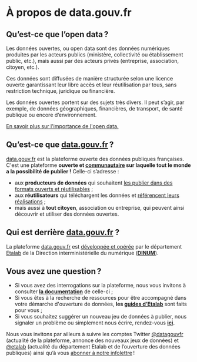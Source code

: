 # À propos de data.gouv.fr

## **Qu’est-ce que l’open data ?**

Les données ouvertes, ou open data sont des données numériques produites par les acteurs publics (ministère, collectivité ou établissement public, etc.), mais aussi par des acteurs privés (entreprise, association, citoyen, etc.).

Ces données sont diffusées de manière structurée selon une licence ouverte garantissant leur libre accès et leur réutilisation par tous, sans restriction technique, juridique ou financière.

Les données ouvertes portent sur des sujets très divers. Il peut s’agir, par exemple, de données géographiques, financières, de transport, de santé publique ou encore d’environnement.

[En savoir plus sur l'importance de l'open data.](data.gouv.fr/open_data)

## **Qu’est-ce que [data.gouv.fr](http://data.gouv.fr/) ?**

[data.gouv.fr](http://data.gouv.fr/) est la plateforme ouverte des données publiques françaises. C'est une plateforme **ouverte et [communautaire](https://guides.etalab.gouv.fr/data.gouv.fr/animer-communaute-reutilisateurs/#repondre-aux-questions-posees-a-propos-d-un-jeu-de-donnees) sur laquelle tout le monde a la possibilité de publier !**  Celle-ci s’adresse :

- aux **producteurs de données** qui souhaitent [les publier dans des formats ouverts et réutilisables](https://guides.etalab.gouv.fr/qualite/) ;
- aux **réutilisateurs** qui téléchargent les données et [référencent leurs réalisations](https://guides.etalab.gouv.fr/reutilisation/) ;
- mais aussi à **tout citoyen**, association ou entreprise, qui peuvent ainsi découvrir et utiliser des données ouvertes.

## **Qui est derrière [data.gouv.fr](http://data.gouv.fr/) ?**

La plateforme [data.gouv.fr](http://data.gouv.fr/) est [développée et opérée](https://github.com/etalab/data.gouv.fr) par le département [Etalab](https://www.etalab.gouv.fr/) de la Direction interministérielle du numérique (**[DINUM](https://numerique.gouv.fr/)**).

## **Vous avez une question ?**

- Si vous avez des interrogations sur la plateforme, nous vous invitons à consulter **[la documentation](https://doc.data.gouv.fr/)** de celle-ci ;
- Si vous êtes à la recherche de ressources pour être accompagné dans votre démarche d'ouverture de données, **les [guides d’Etalab](https://guides.etalab.gouv.fr/)** sont faits pour vous ;
- Si vous souhaitez suggérer un nouveau jeu de données à publier, nous signaler un problème ou simplement nous écrire, rendez-vous **[ici](https://support.data.gouv.fr/).**

Nous vous invitons par ailleurs à suivre les comptes Twitter [@datagouvfr](https://twitter.com/datagouvfr) (actualité de la plateforme, annonce des nouveaux jeux de données) et [@etalab](https://twitter.com/etalab) (actualité du département Etalab et de l’ouverture des données publiques) ainsi qu’à vous [abonner à notre infolettre](https://infolettres.etalab.gouv.fr/subscribe/rn7y93le1) !
